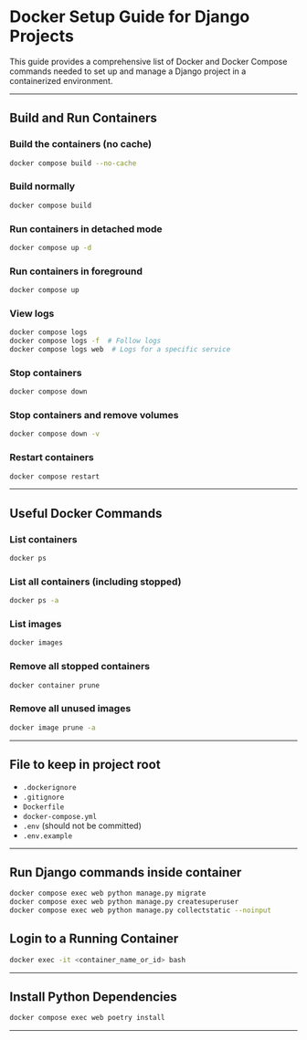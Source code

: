 #  Docker Setup Guide for Django Projects

This guide provides a comprehensive list of Docker and Docker Compose commands needed to set up and manage a Django project in a containerized environment.

---
##  Build and Run Containers

### Build the containers (no cache)
```bash
docker compose build --no-cache
```

### Build normally
```bash
docker compose build
```

### Run containers in detached mode
```bash
docker compose up -d
```

### Run containers in foreground
```bash
docker compose up
```

### View logs
```bash
docker compose logs
docker compose logs -f  # Follow logs
docker compose logs web  # Logs for a specific service
```

### Stop containers
```bash
docker compose down
```

### Stop containers and remove volumes
```bash
docker compose down -v
```

### Restart containers
```bash
docker compose restart
```

---

##  Useful Docker Commands

### List containers
```bash
docker ps
```

### List all containers (including stopped)
```bash
docker ps -a
```

### List images
```bash
docker images
```

### Remove all stopped containers
```bash
docker container prune
```

### Remove all unused images
```bash
docker image prune -a
```

---

##  File to keep in project root

- `.dockerignore`
- `.gitignore`
- `Dockerfile`
- `docker-compose.yml`
- `.env` (should not be committed)
- `.env.example`

---

##  Run Django commands inside container

```bash
docker compose exec web python manage.py migrate
docker compose exec web python manage.py createsuperuser
docker compose exec web python manage.py collectstatic --noinput
```
##  Login to a Running Container
```bash
docker exec -it <container_name_or_id> bash
```

---

##  Install Python Dependencies

```bash
docker compose exec web poetry install
```

---
